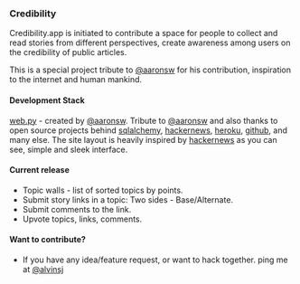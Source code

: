 ### Credibility
Credibility.app is initiated to contribute a space for people to collect and read stories from different perspectives, create awareness among users on the credibility of public articles.

This is a special project tribute to [@aaronsw](http://www.rememberaaronsw.com) for his contribution, inspiration to the internet and human mankind.

#### Development Stack
[web.py](http://webpy.org) - created by [@aaronsw](http://www.rememberaaronsw.com). Tribute to [@aaronsw](http://www.rememberaaronsw.com) and also thanks to open source projects behind [sqlalchemy](http://www.sqlalchemy.org/), [hackernews](https://news.ycombinator.com/), [heroku](http://heroku.com), [github](http://github.com/), and many else. The site layout is heavily inspired by [hackernews](https://news.ycombinator.com/) as you can see, simple and sleek interface. 

#### Current release
- Topic walls - list of sorted topics by points.
- Submit story links in a topic: Two sides - Base/Alternate.
- Submit comments to the link.
- Upvote topics, links, comments.

#### Want to contribute?
- If you have any idea/feature request, or want to hack together. ping me at [@alvinsj](http://twitter.com/alvinsj)

